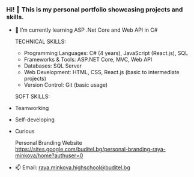 ### Hi! 👋 This is my personal portfolio showcasing projects and skills.

- 🌱 I’m currently learning ASP .Net Core and Web API in C#

  TECHNICAL SKILLS:
  - Programming Languages: C# (4 years), JavaScript (React.js), SQL
  - Frameworks & Tools: ASP.NET Core, MVC, Web API
  - Databases: SQL Server
  - Web Development: HTML, CSS, React.js (basic to intermediate projects)
  - Version Control: Git (basic usage)

  SOFT SKILLS:
- Teamworking
- Self-developing
- Curious

  Personal Branding Website
  https://sites.google.com/buditel.bg/personal-branding-raya-minkova/home?authuser=0
- 📫 Email:
  raya.minkova.highschool@buditel.bg
  
